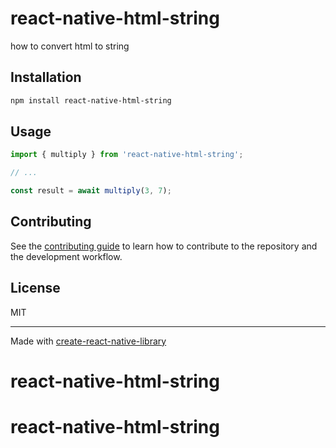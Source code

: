 # react-native-html-string

how to convert html to string

## Installation

```sh
npm install react-native-html-string
```

## Usage

```js
import { multiply } from 'react-native-html-string';

// ...

const result = await multiply(3, 7);
```

## Contributing

See the [contributing guide](CONTRIBUTING.md) to learn how to contribute to the repository and the development workflow.

## License

MIT

---

Made with [create-react-native-library](https://github.com/callstack/react-native-builder-bob)
# react-native-html-string
# react-native-html-string
